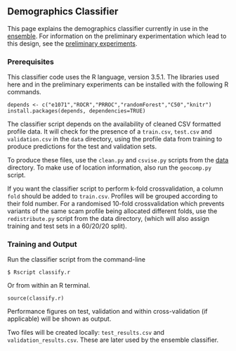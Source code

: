 ## Demographics Classifier

This page explains the demographics classifier currently in use in the [ensemble](../ensemble/README.md). 
For information on the preliminary experimentation which lead to this design, see the [preliminary experiments](preliminaries.md).

### Prerequisites

This classifier code uses the R language, version 3.5.1.
The libraries used here and in the preliminary experiments can be installed with the following R commands.

```{r}
depends <- c("e1071","ROCR","PRROC","randomForest","C50","knitr")
install.packages(depends, dependencies=TRUE)
```

The classifier script depends on the availability of cleaned CSV formatted profile data. It will check for
the presence of a `train.csv`, `test.csv` and `validation.csv` in the `data` directory, using the profile
data from training to produce predictions for the test and validation sets.

To produce these files, use the `clean.py` and `csvise.py` scripts from the [data](../data/README.md) directory. 
To make use of location information, also run the `geocomp.py` script.

If you want the classifier script to perform k-fold crossvalidation, a column `fold` should be added to `train.csv`.
Profiles will be grouped according to their fold number. For a randomised 10-fold crossvalidation which prevents
variants of the same scam profile being allocated different folds, use the `redistribute.py` script from the data directory,
(which will also assign training and test sets in a 60/20/20 split).

### Training and Output

Run the classifier script from the command-line

`$ Rscript classify.r`

Or from within an R terminal.

```{r}
source(classify.r)
```

Performance figures on test, validation and within cross-validation (if applicable) will be shown as output.

Two files will be created locally: `test_results.csv` and `validation_results.csv`. These are later used by
the ensemble classifier.


